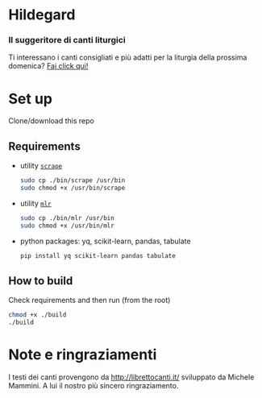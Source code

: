 # Hildegard
### Il suggeritore di canti liturgici

Ti interessano i canti consigliati e più adatti per la liturgia della prossima domenica? [Fai click qui!](suggerimenti/suggerimenti-latest.md)

# Set up
Clone/download this repo

## Requirements
- utility [`scrape`](https://github.com/aborruso/scrape-cli)
    ```sh
    sudo cp ./bin/scrape /usr/bin
    sudo chmod +x /usr/bin/scrape
    ```
- utility [`mlr`](https://miller.readthedocs.io/en/6.12.0/)
    ```sh
    sudo cp ./bin/mlr /usr/bin
    sudo chmod +x /usr/bin/mlr
    ```
- python packages: yq, scikit-learn, pandas, tabulate
  ```sh
  pip install yq scikit-learn pandas tabulate
  ```

## How to build
Check requirements and then run (from the root)
```sh
chmod +x ./build
./build
```

# Note e ringraziamenti
I testi dei canti provengono da http://librettocanti.it/ sviluppato da Michele Mammini. A lui il nostro più sincero ringraziamento.

